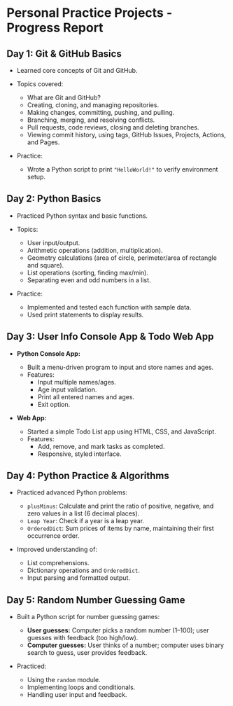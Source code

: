 # Personal Practice Projects - Progress Report

## Day 1: Git & GitHub Basics

- Learned core concepts of Git and GitHub.

- Topics covered:
  - What are Git and GitHub?
  - Creating, cloning, and managing repositories.
  - Making changes, committing, pushing, and pulling.
  - Branching, merging, and resolving conflicts.
  - Pull requests, code reviews, closing and deleting branches.
  - Viewing commit history, using tags, GitHub Issues, Projects, Actions, and Pages.

- Practice:
  - Wrote a Python script to print `"HelloWorld!"` to verify environment setup.

## Day 2: Python Basics

- Practiced Python syntax and basic functions.

- Topics:
  - User input/output.
  - Arithmetic operations (addition, multiplication).
  - Geometry calculations (area of circle, perimeter/area of rectangle and square).
  - List operations (sorting, finding max/min).
  - Separating even and odd numbers in a list.

- Practice:
  - Implemented and tested each function with sample data.
  - Used print statements to display results.

## Day 3: User Info Console App & Todo Web App

- **Python Console App:**
  - Built a menu-driven program to input and store names and ages.
  - Features:
    - Input multiple names/ages.
    - Age input validation.
    - Print all entered names and ages.
    - Exit option.

- **Web App:**
  - Started a simple Todo List app using HTML, CSS, and JavaScript.
  - Features:
    - Add, remove, and mark tasks as completed.
    - Responsive, styled interface.

## Day 4: Python Practice & Algorithms

- Practiced advanced Python problems:
  - `plusMinus`: Calculate and print the ratio of positive, negative, and zero values in a list (6 decimal places).
  - `Leap Year`: Check if a year is a leap year.
  - `OrderedDict`: Sum prices of items by name, maintaining their first occurrence order.

- Improved understanding of:
  - List comprehensions.
  - Dictionary operations and `OrderedDict`.
  - Input parsing and formatted output.

## Day 5: Random Number Guessing Game

- Built a Python script for number guessing games:
  - **User guesses:** Computer picks a random number (1–100); user guesses with feedback (too high/low).
  - **Computer guesses:** User thinks of a number; computer uses binary search to guess, user provides feedback.

- Practiced:
  - Using the `random` module.
  - Implementing loops and conditionals.
  - Handling user input and feedback.
  